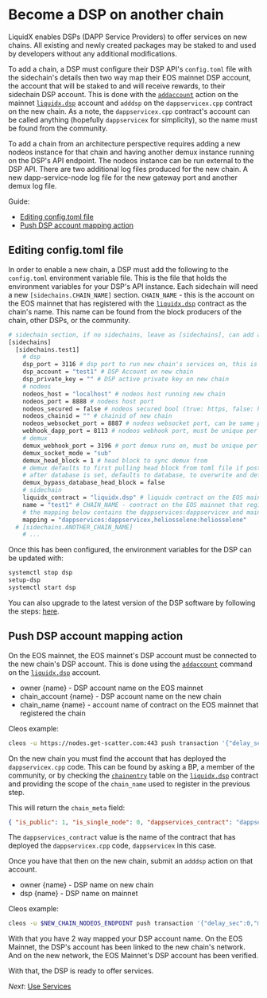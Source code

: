 Become a DSP on another chain
==========

LiquidX enables DSPs (DAPP Service Providers) to offer services on new chains.  All existing and newly created packages may be staked to and used by developers without any additional modifications.

To add a chain, a DSP must configure their DSP API's `config.toml` file with the sidechain's details then two way map their EOS mainnet DSP account, the account that will be staked to and will receive rewards, to their sidechain DSP account.  This is done with the [`addaccount`](https://bloks.io/account/liquidx.dsp?loadContract=true&tab=Tables&account=liquidx.dsp&scope=liquidx.dsp&limit=100&action=addaccount) action on the mainnet [`liquidx.dsp`](https://bloks.io/account/liquidx.dsp) account and `adddsp` on the `dappservicex.cpp` contract on the new chain.  As a note, the `dappservicex.cpp` contract's account can be called anything (hopefully `dappservicex` for simplicity), so the name must be found from the community.

To add a chain from an architecture perspective requires adding a new nodeos instance for that chain and having another demux instance running on the DSP's API endpoint.  The nodeos instance can be run external to the DSP API.  There are two additional log files produced for the new chain.  A new dapp-service-node log file for the new gateway port and another demux log file.

Guide:

- [Editing config.toml file](#editing-config.toml-file)
- [Push DSP account mapping action](#push-dsp-account-mapping-action)

## Editing config.toml file

In order to enable a new chain, a DSP must add the following to the `config.toml` environment variable file.  This is the file that holds the environment variables for your DSP's API instance.  Each sidechain will need a new `[sidechains.CHAIN_NAME]` section. `CHAIN_NAME` - this is the account on the EOS mainnet that has registered with the [`liquidx.dsp`](https://bloks.io/account/liquidx.dsp) contract as the chain's name.  This name can be found from the block producers of the chain, other DSPs, or the community.

```bash
# sidechain section, if no sidechains, leave as [sidechains], can add additional sidechains with [sidechains.newchain] ...
[sidechains]
  [sidechains.test1]
    # dsp
    dsp_port = 3116 # dsp port to run new chain's services on, this is the port developers will push to, must be unique per new chain
    dsp_account = "test1" # DSP Account on new chain
    dsp_private_key = "" # DSP active private key on new chain
    # nodeos
    nodeos_host = "localhost" # nodeos host running new chain
    nodeos_port = 8888 # nodeos host port
    nodeos_secured = false # nodeos secured bool (true: https, false: http)
    nodeos_chainid = "" # chainid of new chain
    nodeos_websocket_port = 8887 # nodeos websocket port, can be same per nodeos instance
    webhook_dapp_port = 8113 # nodeos webhook port, must be unique per chain
    # demux
    demux_webhook_port = 3196 # port demux runs on, must be unique per new chain
    demux_socket_mode = "sub"
    demux_head_block = 1 # head block to sync demux from
    # demux defaults to first pulling head block from toml file if postgres database is not set
    # after database is set, defaults to database, to overwrite and default to toml file, pass true
    demux_bypass_database_head_block = false
    # sidechain 
    liquidx_contract = "liquidx.dsp" # liquidx contract on the EOS mainnet
    name = "test1" # CHAIN_NAME - contract on the EOS mainnet that registered the new chain
    # the mapping below contains the dappservices:dappservicex and mainnet DSP account to the new chain's DSP account mapping
    mapping = "dappservices:dappservicex,heliosselene:heliosselene"
  # [sidechains.ANOTHER_CHAIN_NAME]
    # ...
```

Once this has been configured, the environment variables for the DSP can be updated with:

```bash
systemctl stop dsp
setup-dsp
systemctl start dsp
```

You can also upgrade to the latest version of the DSP software by following the steps: [here](../dsps/upgrade).

## Push DSP account mapping action

On the EOS mainnet, the EOS mainnet's DSP account must be connected to the new chain's DSP account.  This is done using the [`addaccount`](https://bloks.io/account/liquidx.dsp?loadContract=true&tab=Actions&account=liquidx.dsp&scope=liquidx.dsp&limit=100&action=addaccount) command on the [`liquidx.dsp`](https://bloks.io/account/liquidx.dsp) account.

- owner {name} - DSP account name on the EOS mainnet
- chain_account {name} - DSP account name on the new chain
- chain_name {name} - account name of contract on the EOS mainnet that registered the chain

Cleos example:

```bash
cleos -u https://nodes.get-scatter.com:443 push transaction '{"delay_sec":0,"max_cpu_usage_ms":0,"actions":[{"account":"liquidxxxxxx","name":"addaccount","data":{"owner":"uuddlrlrbass","chain_account":"uuddlrlrbass","chain_name":"mynewchainnn"},"authorization":[{"actor":"uuddlrlrbass","permission":"active"}]}]}'
```

On the new chain you must find the account that has deployed the `dappservicex.cpp` code.  This can be found by asking a BP, a member of the community, or by checking the [`chainentry`](https://bloks.io/account/liquidx.dsp?loadContract=true&tab=Tables&table=chainentry&account=liquidx.dsp&scope=CHAIN_NAME_HERE&limit=100) table on the [`liquidx.dsp`](https://bloks.io/account/liquidx.dsp) contract and providing the scope of the `chain_name` used to register in the previous step.

This will return the `chain_meta` field:

```json
{ "is_public": 1, "is_single_node": 0, "dappservices_contract": "dappservicex", "chain_id": "e70aaab8997e1dfce58fbfac80cbbb8fecec7b99cf982a9444273cbc64c41473", "type": "EOSIO", "endpoints": [], "p2p_seeds": [], "chain_json_uri": "" }
```

The `dappservices_contract` value is the name of the contract that has deployed the `dappservicex.cpp` code, `dappservicex` in this case.

Once you have that then on the new chain, submit an `adddsp` action on that account.

- owner {name} - DSP name on new chain
- dsp {name} - DSP name on mainnet

Cleos example:

```bash
cleos -u $NEW_CHAIN_NODEOS_ENDPOINT push transaction '{"delay_sec":0,"max_cpu_usage_ms":0,"actions":[{"account":"dappservicex","name":"adddsp","data":{"owner":"uuddlrlrbass","dsp":"uuddlrlrbass"},"authorization":[{"actor":"uuddlrlrbass","permission":"active"}]}]}'
```

With that you have 2 way mapped your DSP account name.  On the EOS Mainnet, the DSP's account has been linked to the new chain's network.  And on the new network, the EOS Mainnet's DSP account has been verified.

With that, the DSP is ready to offer services.

*Next*: [Use Services](use-services)